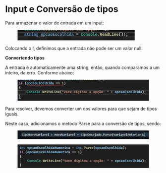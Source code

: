 # Input e Conversão de tipos

Para armazenar o valor de entrada em um input:

<figure><img src=".gitbook/assets/image (4) (1) (1).png" alt=""><figcaption></figcaption></figure>

Colocando o !, definimos que a entrada não pode ser um valor null.

**Convertendo tipos**

A entrada é automaticamente uma string, então, quando comparamos a um inteiro, da erro. Conforme abaixo:

<figure><img src=".gitbook/assets/image (5) (1).png" alt=""><figcaption></figcaption></figure>

Para resolver, devemos converter um dos valores para que sejam de tipos iguais.

Neste caso, adicionamos  o metodo Parse para a conversão de tipos, sendo:

<figure><img src=".gitbook/assets/image (6).png" alt=""><figcaption></figcaption></figure>

<figure><img src=".gitbook/assets/image (7).png" alt=""><figcaption></figcaption></figure>
